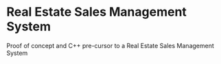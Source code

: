 # Real Estate Sales Management System
Proof of concept and C++ pre-cursor to a Real Estate Sales Management System
